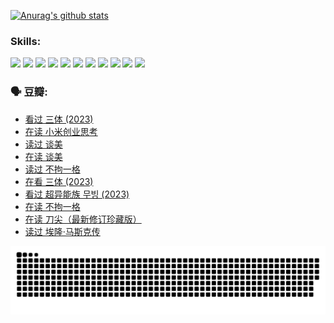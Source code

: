 
[![Anurag's github stats](https://github-readme-stats.vercel.app/api?username=w940853815)](https://github.com/anuraghazra/github-readme-stats)

### Skills:

<code><img height="32" src="https://cdn.jsdelivr.net/npm/simple-icons@v5/icons/python.svg"></code>
<code><img height="32" src="https://cdn.jsdelivr.net/npm/simple-icons@v5/icons/javascript.svg"></code>
<code><img height="32" src="https://cdn.jsdelivr.net/npm/simple-icons@v5/icons/django.svg"></code>
<code><img height="32" src="https://cdn.jsdelivr.net/npm/simple-icons@v5/icons/flask.svg"></code>
<code><img height="32" src="https://cdn.jsdelivr.net/npm/simple-icons@v5/icons/vuetify.svg"></code>
<code><img height="32" src="https://cdn.jsdelivr.net/npm/simple-icons@v5/icons/git.svg"></code>
<code><img height="32" src="https://cdn.jsdelivr.net/npm/simple-icons@v5/icons/docker.svg"></code>
<code><img height="32" src="https://cdn.jsdelivr.net/npm/simple-icons@v5/icons/postgresql.svg"></code>
<code><img height="32" src="https://cdn.jsdelivr.net/npm/simple-icons@v5/icons/elasticsearch.svg"></code>
<code><img height="32" src="https://cdn.jsdelivr.net/npm/simple-icons@v5/icons/macos.svg"></code>
<code><img height="32" src="https://cdn.jsdelivr.net/npm/simple-icons@v5/icons/linux.svg"></code>

### 🗣 豆瓣:

<!-- DOUBAN-ACTIVITIES:START -->
- [看过 三体‎ (2023)](https://www.douban.com/people/136069238/status/4574263039/?_i=12787238)
- [在读 小米创业思考](https://www.douban.com/people/136069238/status/4572047905/?_i=12787238)
- [读过 谈美](https://www.douban.com/people/136069238/status/4572047629/?_i=12787238)
- [在读 谈美](https://www.douban.com/people/136069238/status/4560861771/?_i=12787238)
- [读过 不拘一格](https://www.douban.com/people/136069238/status/4560861445/?_i=12787238)
- [在看 三体‎ (2023)](https://www.douban.com/people/136069238/status/4558185093/?_i=12787238)
- [看过 超异能族 무빙‎ (2023)](https://www.douban.com/people/136069238/status/4556824186/?_i=12787238)
- [在读 不拘一格](https://www.douban.com/people/136069238/status/4541712161/?_i=12787238)
- [在读 刀尖（最新修订珍藏版）](https://www.douban.com/people/136069238/status/4541711339/?_i=12787238)
- [读过 埃隆·马斯克传](https://www.douban.com/people/136069238/status/4541710351/?_i=12787238)
<!-- DOUBAN-ACTIVITIES:END -->


![Snake animation](https://raw.githubusercontent.com/w940853815/w940853815/output/github-contribution-grid-snake.svg)

<!--
**w940853815/w940853815** is a ✨ _special_ ✨ repository because its `README.md` (this file) appears on your GitHub profile.

Here are some ideas to get you started:

- 🔭 I’m currently working on ...
- 🌱 I’m currently learning ...
- 👯 I’m looking to collaborate on ...
- 🤔 I’m looking for help with ...
- 💬 Ask me about ...
- 📫 How to reach me: ...
- 😄 Pronouns: ...
- ⚡ Fun fact: ...
-->
